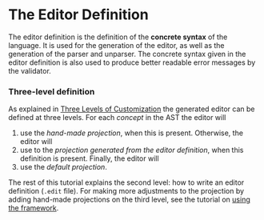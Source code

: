 <script>
    import Note from "$lib/notes/Note.svelte";
     let self;
</script>

# The Editor Definition

The editor definition is the definition of the **concrete syntax** of the language. It is used for the generation of the editor, as
well as the generation of the parser and unparser. The concrete syntax given in the editor definition is also used
to produce better readable error messages by the validator.

### Three-level definition

As explained in [Three Levels of Customization](/Intro/Three_Levels_of_Customization#levels) the generated editor can be defined at three levels.
For each _concept_ in the AST the editor will

1. use the _hand-made projection_, when this is present. Otherwise, the editor will
2. use to the _projection generated from the editor definition_, when this definition is present. Finally, the editor will
3. use the _default projection_.

The rest of this tutorial explains the second level: how to write an editor definition (`.edit` file).
For making more adjustments to the projection by adding hand-made projections on the third level, see the
tutorial on [using the framework](/Developing_a_Language/API_Level/Editor_API).
